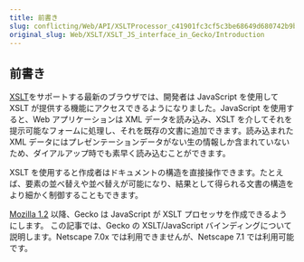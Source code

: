 ```yaml
---
title: 前書き
slug: conflicting/Web/API/XSLTProcessor_c41901fc3cf5c3be68649d680742b9b4
original_slug: Web/XSLT/XSLT_JS_interface_in_Gecko/Introduction
---
```


## 前書き

[XSLT](/ja/docs/Web/API/XSLTProcessor)をサポートする最新のブラウザでは、開発者は JavaScript を使用して XSLT が提供する機能にアクセスできるようになりました。JavaScript を使用すると、Web アプリケーションは XML データを読み込み、XSLT を介してそれを提示可能なフォームに処理し、それを既存の文書に追加できます。読み込まれた XML データにはプレゼンテーションデータがない生の情報しか含まれていないため、ダイアルアップ時でも素早く読み込むことができます。

XSLT を使用すると作成者はドキュメントの構造を直接操作できます。たとえば、要素の並べ替えや並べ替えが可能になり、結果として得られる文書の構造をより細かく制御することもできます。

[Mozilla 1.2](http://mozilla.org/releases/) 以降、Gecko は JavaScript が XSLT プロセッサを作成できるようにします。 この記事では、Gecko の XSLT/JavaScript バインディングについて説明します。Netscape 7.0x では利用できませんが、Netscape 7.1 では利用可能です。

